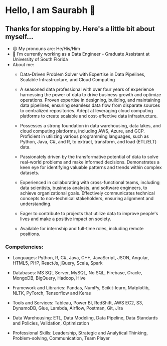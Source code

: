 # Hello, I am Saurabh 👋

## Thanks for stopping by. Here's a little bit about myself...


- 😄 My pronouns are: He/His/Him
- 🔭 I’m currently working as a Data Engineer - Graduate Assistant at University of South Florida
- About me:
  - Data-Driven Problem Solver with Expertise in Data Pipelines, Scalable Infrastructure, and Cloud Computing
  - A seasoned data professional with over four years of experience harnessing the power of data to drive business growth and optimize operations. Proven expertise in designing, building, and maintaining data pipelines, ensuring seamless data flow from disparate sources to centralized repositories. Adept at leveraging cloud computing platforms to create scalable and cost-effective data infrastructure.

  - Possesses a strong foundation in data warehousing, data lakes, and cloud computing platforms, including AWS, Azure, and GCP. Proficient in utilizing various programming languages, such as Python, Java, C#, and R, to extract, transform, and load (ETL/ELT) data.

  - Passionately driven by the transformative potential of data to solve real-world problems and make informed decisions. Demonstrates a keen eye for identifying valuable patterns and trends within complex datasets.

  - Experienced in collaborating with cross-functional teams, including data scientists, business analysts, and software engineers, to achieve organizational goals. Effectively communicates technical concepts to non-technical stakeholders, ensuring alignment and understanding.

  - Eager to contribute to projects that utilize data to improve people's lives and make a positive impact on society.

  - Available for internship and full-time roles, including remote positions.

### Competencies:

- Languages: Python, R, C#, Java, C++, JavaScript, JSON, Angular, HTML5, PHP, ReactJs, jQuery, Scala, Spark
  
- Databases: MS SQL Server, MySQL, No SQL, Firebase, Oracle, MongoDB, BigQuery, Hadoop, Hive

- Framework and Libraries: Pandas, NumPy, Scikit-learn, Matplotlib, NLTK, PyTorch, Tensorflow and Keras

- Tools and Services: Tableau, Power BI, RedShift, AWS EC2, S3, DynamoDB, Glue, Lambda, Airflow, Postman, Git, Jira

- Data Warehousing: ETL, Data Modeling, Data Pipeline, Data Standards and Policies, Validation, Optimization

- Professional Skills: Leadership, Strategic and Analytical Thinking, Problem-solving, Communication, Team Player
